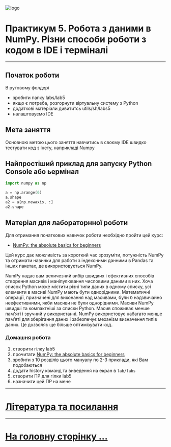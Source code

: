 ![logo](img/logo.png)

# Практикум 5. Робота з даними в NumPy. Різни способи роботи з кодом в IDE і терміналі

---

## Початок роботи

В рутовому фолдері

- зробити папку labs/lab5
- якщо є потреба, розгорнути віртуальну систему з Python
- додаткові матеріали дивититсь utils/sh/labs5
- налаштовуємо IDE

## Мета заняття

Основною метою цього заняття навчитись в своєму IDE швидко тестувати код з інету, наприкладі Numpy

## Найпростіший приклад для запуску Python Console або ьермінал

```python
import numpy as np

a = np.arange(6)
a.shape
a2 = a[np.newaxis, :]
a2.shape
```

## Матеріал для лабораторнної роботи

Для отримання початкових навичок роботи необхідно пройти цей курс:

- [NumPy: the absolute basics for beginners](https://numpy.org/doc/stable/user/absolute_beginners.html#)

Цей курс дає можливість за короткий час зрозуміти, потужність NumPy та отримати навички для работи з індексними данними в Pandas та інших пакетах, де використовується NumPy.

NumPy надає вам величезний вибір швидких і ефективних способів створення масивів і маніпулювання числовими даними в них. Хоча список Python може містити різні типи даних в одному списку, усі елементи в масиві NumPy мають бути однорідними. Математичні операції, призначені для виконання над масивами, були б надзвичайно неефективними, якби масиви не були однорідними. Масиви NumPy швидші та компактніші за списки Python. Масив споживає менше пам'яті і зручний у використанні. NumPy використовує набагато менше пам’яті для зберігання даних і забезпечує механізм визначення типів даних. Це дозволяє ще більше оптимізувати код.

### Домашня робота

1. створити гілку lab5
2. прочитати [NumPy: the absolute basics for beginners](https://numpy.org/doc/stable/user/absolute_beginners.html#)
3. зробити з 10 розділів цього мануалу по 2-3 приклади, які Вам подобаються
4. додати history команд та виведення на екран в `lab/labs`
5. створити ПР для гілки lab5
6. назначити цей ПР на мене

---

# [Література та посилання](links.md)

---

# [На головну сторінку ...](../README.md)
